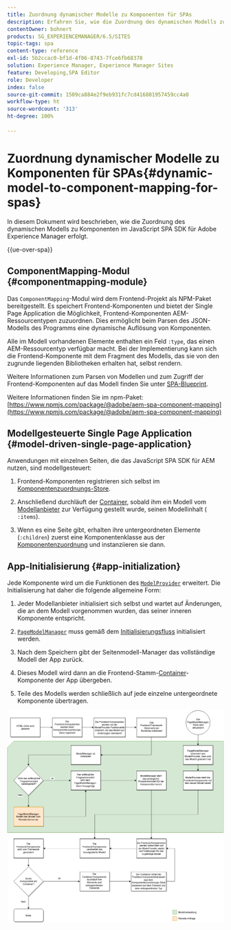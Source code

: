 ```yaml
---
title: Zuordnung dynamischer Modelle zu Komponenten für SPAs
description: Erfahren Sie, wie die Zuordnung des dynamischen Modells zu Komponenten im JavaScript SPA SDK für Adobe Experience Manager erfolgt.
contentOwner: bohnert
products: SG_EXPERIENCEMANAGER/6.5/SITES
topic-tags: spa
content-type: reference
exl-id: 5b2ccac0-bf1d-4f06-8743-7fce6fb68378
solution: Experience Manager, Experience Manager Sites
feature: Developing,SPA Editor
role: Developer
index: false
source-git-commit: 1509ca884e2f9eb931fc7cd416801957459cc4a0
workflow-type: ht
source-wordcount: '313'
ht-degree: 100%

---
```



# Zuordnung dynamischer Modelle zu Komponenten für SPAs{#dynamic-model-to-component-mapping-for-spas}

In diesem Dokument wird beschrieben, wie die Zuordnung des dynamischen Modells zu Komponenten im JavaScript SPA SDK für Adobe Experience Manager erfolgt.

{{ue-over-spa}}

## ComponentMapping-Modul {#componentmapping-module}

Das `ComponentMapping`-Modul wird dem Frontend-Projekt als NPM-Paket bereitgestellt. Es speichert Frontend-Komponenten und bietet der Single Page Application die Möglichkeit, Frontend-Komponenten AEM-Ressourcentypen zuzuordnen. Dies ermöglicht beim Parsen des JSON-Modells des Programms eine dynamische Auflösung von Komponenten.

Alle im Modell vorhandenen Elemente enthalten ein Feld `:type`, das einen AEM-Ressourcentyp verfügbar macht. Bei der Implementierung kann sich die Frontend-Komponente mit dem Fragment des Modells, das sie von den zugrunde liegenden Bibliotheken erhalten hat, selbst rendern.

Weitere Informationen zum Parsen von Modellen und zum Zugriff der Frontend-Komponenten auf das Modell finden Sie unter [SPA-Blueprint](/help/sites-developing/spa-blueprint.md).

Weitere Informationen finden Sie im npm-Paket: [https://www.npmjs.com/package/@adobe/aem-spa-component-mapping](https://www.npmjs.com/package/@adobe/aem-spa-component-mapping)

## Modellgesteuerte Single Page Application {#model-driven-single-page-application}

Anwendungen mit einzelnen Seiten, die das JavaScript SPA SDK für AEM nutzen, sind modellgesteuert:

1. Frontend-Komponenten registrieren sich selbst im [Komponentenzuordnungs-Store](/help/sites-developing/spa-dynamic-model-to-component-mapping.md#componentmapping-module).
1. Anschließend durchläuft der [Container](/help/sites-developing/spa-blueprint.md#container), sobald ihm ein Modell vom [Modellanbieter](/help/sites-developing/spa-blueprint.md#the-model-provider) zur Verfügung gestellt wurde, seinen Modellinhalt ( `:items`).

1. Wenn es eine Seite gibt, erhalten ihre untergeordneten Elemente (`:children`) zuerst eine Komponentenklasse aus der [Komponentenzuordnung](/help/sites-developing/spa-blueprint.md#componentmapping) und instanziieren sie dann.

## App-Initialisierung {#app-initialization}

Jede Komponente wird um die Funktionen des [`ModelProvider`](/help/sites-developing/spa-blueprint.md#the-model-provider) erweitert. Die Initialisierung hat daher die folgende allgemeine Form:

1. Jeder Modellanbieter initialisiert sich selbst und wartet auf Änderungen, die an dem Modell vorgenommen wurden, das seiner inneren Komponente entspricht.
1. [`PageModelManager`](/help/sites-developing/spa-blueprint.md#pagemodelmanager) muss gemäß dem [Initialisierungsfluss](/help/sites-developing/spa-blueprint.md) initialisiert werden.

1. Nach dem Speichern gibt der Seitenmodell-Manager das vollständige Modell der App zurück.
1. Dieses Modell wird dann an die Frontend-Stamm-[Container](/help/sites-developing/spa-blueprint.md#container)-Komponente der App übergeben.
1. Teile des Modells werden schließlich auf jede einzelne untergeordnete Komponente übertragen.

![app_model_initialization](assets/app_model_initialization.png)
